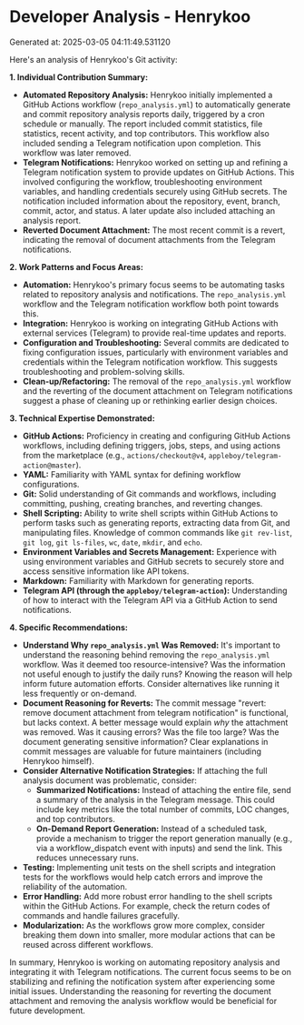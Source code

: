 # Developer Analysis - Henrykoo
Generated at: 2025-03-05 04:11:49.531120

Here's an analysis of Henrykoo's Git activity:

**1. Individual Contribution Summary:**

*   **Automated Repository Analysis:** Henrykoo initially implemented a GitHub Actions workflow (`repo_analysis.yml`) to automatically generate and commit repository analysis reports daily, triggered by a cron schedule or manually.  The report included commit statistics, file statistics, recent activity, and top contributors.  This workflow also included sending a Telegram notification upon completion. This workflow was later removed.
*   **Telegram Notifications:** Henrykoo worked on setting up and refining a Telegram notification system to provide updates on GitHub Actions. This involved configuring the workflow, troubleshooting environment variables, and handling credentials securely using GitHub secrets.  The notification included information about the repository, event, branch, commit, actor, and status. A later update also included attaching an analysis report.
*   **Reverted Document Attachment:** The most recent commit is a revert, indicating the removal of document attachments from the Telegram notifications.

**2. Work Patterns and Focus Areas:**

*   **Automation:** Henrykoo's primary focus seems to be automating tasks related to repository analysis and notifications.  The `repo_analysis.yml` workflow and the Telegram notification workflow both point towards this.
*   **Integration:** Henrykoo is working on integrating GitHub Actions with external services (Telegram) to provide real-time updates and reports.
*   **Configuration and Troubleshooting:** Several commits are dedicated to fixing configuration issues, particularly with environment variables and credentials within the Telegram notification workflow.  This suggests troubleshooting and problem-solving skills.
*   **Clean-up/Refactoring:** The removal of the `repo_analysis.yml` workflow and the reverting of the document attachment on Telegram notifications suggest a phase of cleaning up or rethinking earlier design choices.

**3. Technical Expertise Demonstrated:**

*   **GitHub Actions:** Proficiency in creating and configuring GitHub Actions workflows, including defining triggers, jobs, steps, and using actions from the marketplace (e.g., `actions/checkout@v4`, `appleboy/telegram-action@master`).
*   **YAML:**  Familiarity with YAML syntax for defining workflow configurations.
*   **Git:**  Solid understanding of Git commands and workflows, including committing, pushing, creating branches, and reverting changes.
*   **Shell Scripting:**  Ability to write shell scripts within GitHub Actions to perform tasks such as generating reports, extracting data from Git, and manipulating files.  Knowledge of common commands like `git rev-list`, `git log`, `git ls-files`, `wc`, `date`, `mkdir`, and `echo`.
*   **Environment Variables and Secrets Management:**  Experience with using environment variables and GitHub secrets to securely store and access sensitive information like API tokens.
*   **Markdown:** Familiarity with Markdown for generating reports.
*   **Telegram API (through the `appleboy/telegram-action`):**  Understanding of how to interact with the Telegram API via a GitHub Action to send notifications.

**4. Specific Recommendations:**

*   **Understand Why `repo_analysis.yml` Was Removed:** It's important to understand the reasoning behind removing the `repo_analysis.yml` workflow.  Was it deemed too resource-intensive?  Was the information not useful enough to justify the daily runs?  Knowing the reason will help inform future automation efforts.  Consider alternatives like running it less frequently or on-demand.
*   **Document Reasoning for Reverts:** The commit message "revert: remove document attachment from telegram notification" is functional, but lacks context. A better message would explain *why* the attachment was removed.  Was it causing errors?  Was the file too large? Was the document generating sensitive information? Clear explanations in commit messages are valuable for future maintainers (including Henrykoo himself).
*   **Consider Alternative Notification Strategies:** If attaching the full analysis document was problematic, consider:
    *   **Summarized Notifications:** Instead of attaching the entire file, send a summary of the analysis in the Telegram message. This could include key metrics like the total number of commits, LOC changes, and top contributors.
    *   **On-Demand Report Generation:** Instead of a scheduled task, provide a mechanism to trigger the report generation manually (e.g., via a workflow_dispatch event with inputs) and send the link.  This reduces unnecessary runs.
*   **Testing:** Implementing unit tests on the shell scripts and integration tests for the workflows would help catch errors and improve the reliability of the automation.
*   **Error Handling:** Add more robust error handling to the shell scripts within the GitHub Actions.  For example, check the return codes of commands and handle failures gracefully.
*   **Modularization:**  As the workflows grow more complex, consider breaking them down into smaller, more modular actions that can be reused across different workflows.

In summary, Henrykoo is working on automating repository analysis and integrating it with Telegram notifications. The current focus seems to be on stabilizing and refining the notification system after experiencing some initial issues. Understanding the reasoning for reverting the document attachment and removing the analysis workflow would be beneficial for future development.

